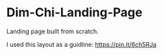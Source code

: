 # Dim-Chi-Landing-Page

Landing page built from scratch. 

I used this layout as a guidline: https://pin.it/6ch5RJa


